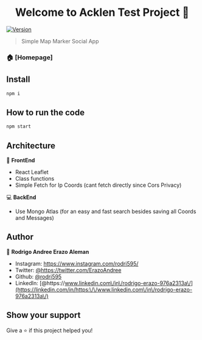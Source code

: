 <h1 align="center">Welcome to Acklen Test Project 👋</h1>
<p>
  <a href="https://twitter.com/ErazoAndree" target="_blank">
  <img alt="Version" src="https://img.shields.io/badge/version-1.0-blue.svg?cacheSeconds=2592000" />
  </a>
</p>

> Simple Map Marker Social App

### 🏠 [Homepage]

## Install

```sh
npm i
```

## How to run the code

```sh
npm start
```

## Architecture
🎥 **FrontEnd**
* React Leaflet
* Class functions 
* Simple Fetch for Ip Coords (cant fetch directly since Cors Privacy)


💻 **BackEnd**
* Use Mongo Atlas (for an easy and fast search besides saving all Coords and Messages)



## Author

👤 **Rodrigo Andree Erazo Aleman**

* Instagram: https://www.instagram.com/rodri595/
* Twitter: [@https:\/\/twitter.com\/ErazoAndree](https://twitter.com/https:\/\/twitter.com\/ErazoAndree)
* Github: [@rodri595](https://github.com/rodri595)
* LinkedIn: [@https:\/\/www.linkedin.com\/in\/rodrigo-erazo-976a2313a\/](https://linkedin.com/in/https:\/\/www.linkedin.com\/in\/rodrigo-erazo-976a2313a\/)

## Show your support

Give a ⭐️ if this project helped you!
